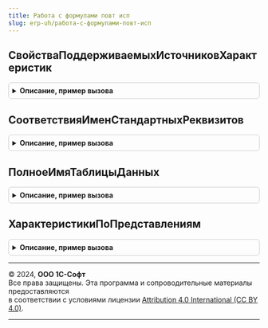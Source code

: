 ```yaml
---
title: Работа с формулами повт исп
slug: erp-uh/работа-с-формулами-повт-исп
---
```



## СвойстваПоддерживаемыхИсточниковХарактеристик
<details style="margin: 1em 0; padding: 0.5em; border: 1px solid #ccc; border-radius: 6px;">

<summary style="font-weight: bold; cursor: pointer;">Описание, пример вызова</summary>

```bsl

// Возвращает описание поддерживаемых источников характеристик.
//
// Возвращаемое значение:
//  ТаблицаЗначений - таблица, описание поддерживаемых источников характеристик:
//    * МетаданныеИсточника - ОбъектМетаданных - Метаданные источника характеристик.
//    * ПрефиксТипаВидаХарактеристик - Строка - Идентификатор источника характеристик.
//    * ПолеИдентификатора - Строка -  Имя поля (реквизита) идентификатора (или наименования) вида характеристик.
//                           Например, "ИдентификаторДляФормул" для плана видов характеристик ДополнительныеРеквизитыИСведения.
//    * ПолеТипаЗначений   - Строка - Имя поля (реквизита), содержащее тип значения вида характеристик.
//    		Если указано выражение типа, то указание поля типа значения является не обязательным.
//    * ИспользуетсяВыражениеТипаЗначений - Булево - Флаг использования выражения типа значений, тогда вместо обращения
//    		к полю будет указано выражение.
//    		Например, для справочника ВидыКонтактнойИнформации.
//    * ВыражениеТипаЗначений - Строка - Выражение типа значений. Используется при отсутствии поля типа значений.
//    		Например, для справочника ВидыКонтактнойИнформации можно использовать
//    		выражение "ТИП(СТРОКА)".
//    * ПереопределениеВыраженияТипаЗначений - ОписаниеТипов - Содержит описание типов. Необходимо задавать всегда, когда нет реального поля,
//    		содержащего тип значения (не ПВХ, ИспользуетсяВыражениеТипаЗначений = Истина).
//    		Переопределение в методе НоваяСтрокаДереваПоПолюКомпоновки.
//    * УникальностьИмениВПределахВсейТаблицыХарактеристик - Булево - Если Истина, то идентификатор характеристики (поле имени) уникален
//    		во всей таблице характеристик. Например, значение поля "Имя" дополнительных реквизитов
//    		и сведений уникально во всей таблице ПланыВидовХарактеристик.ДополнительныеРеквизитыИСведения
//    		(т.к. один и тот же реквизит может входить в состав разных наборов).
//    		Если Ложь, то уникальность идентификатора характеристики (поле имени) не обеспечивается.
//    		Например, видов для контактной информации идентификатор "Телефон" будет использоваться
//    		в наборах "Контрагент" / "Организация" / "ФизическоеЛицо" и т.д.
//    		Если вид контактной информации указывается для одного типа, то мы можем точно определить
//    		параметры вида контактной информации (представление, тип). Если вид контактной информации
//    		указывается для составного типа, то параметры вида контактной информации (представление, тип)
//    		определяются так же как для обычных реквизитов (Представление берется с наименьшим значением,
//    		тип контактной информации указывается "прочее").
//
Функция СвойстваПоддерживаемыхИсточниковХарактеристик() Экспорт
```

Пример вызова
```bsl
Результат = РаботаСФормуламиПовтИсп.СвойстваПоддерживаемыхИсточниковХарактеристик() 
```
</details>

## СоответствияИменСтандартныхРеквизитов
<details style="margin: 1em 0; padding: 0.5em; border: 1px solid #ccc; border-radius: 6px;">

<summary style="font-weight: bold; cursor: pointer;">Описание, пример вызова</summary>

```bsl

// Возвращает соответствие английских и русских имен стандартных реквизитов.
//
// Возвращаемое значение:
// 	Соответствие - Соответствие английских и русских имен стандартных реквизитов.
//
Функция СоответствияИменСтандартныхРеквизитов() Экспорт
```

Пример вызова
```bsl
Результат = РаботаСФормуламиПовтИсп.СоответствияИменСтандартныхРеквизитов() 
```
</details>

## ПолноеИмяТаблицыДанных
<details style="margin: 1em 0; padding: 0.5em; border: 1px solid #ccc; border-radius: 6px;">

<summary style="font-weight: bold; cursor: pointer;">Описание, пример вызова</summary>

```bsl

Функция ПолноеИмяТаблицыДанных(ПолноеИмяОбъектаМетаданных) Экспорт
```

Пример вызова
```bsl
Результат = РаботаСФормуламиПовтИсп.ПолноеИмяТаблицыДанных(ПолноеИмяОбъектаМетаданных) 
```
</details>

## ХарактеристикиПоПредставлениям
<details style="margin: 1em 0; padding: 0.5em; border: 1px solid #ccc; border-radius: 6px;">

<summary style="font-weight: bold; cursor: pointer;">Описание, пример вызова</summary>

```bsl


// Описание
//
// Возвращаемое значение:
// 	Соответствие - соответствие представления и мест назначения характеристик:
// 	 *Ключ - Строка - Представление характеристики.
// 	 *Значение - Соответствие - соответствие типа объекта метаданных, которому принадлежит характеристика и ее параметров:
// 	        **Ключ - Тип - тип объекта метаданных, которому принадлежит характеристика. Одна характеристика может
// 	        				может быть указана нескольким типам.
// 	        **Значение - Структура - Параметры характеристики:
// 	             ***Характеристика - ПланВидовХарактеристикСсылка.ДополнительныеРеквизитыИСведения, СправочникСсылка.ВидыКонтактнойИнформации - Ссылка на характеристику.
// 	             ***Идентификатор - Строка - Идентификатор характеристики вида {Префикс.Идентификатор}
// 	             ***ТипЗначения - ОписаниеТипов - Тип значения характеристики.
//
Функция ХарактеристикиПоПредставлениям() Экспорт
```

Пример вызова
```bsl
Результат = РаботаСФормуламиПовтИсп.ХарактеристикиПоПредставлениям() 
```
</details>

---

© 2024, **ООО 1С-Софт**  
Все права защищены. Эта программа и сопроводительные материалы предоставляются  
в соответствии с условиями лицензии [Attribution 4.0 International (CC BY 4.0)](https://creativecommons.org/licenses/by/4.0/legalcode).

---
